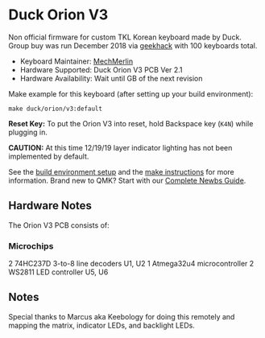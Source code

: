 # Duck Orion V3

Non official firmware for custom TKL Korean keyboard made by Duck.  
Group buy was run December 2018 via [geekhack](https://geekhack.org/index.php?topic=98581.0) with 100 keyboards total. 

* Keyboard Maintainer: [MechMerlin](https://github.com/mechmerlin)
* Hardware Supported: Duck Orion V3 PCB Ver 2.1
* Hardware Availability: Wait until GB of the next revision

Make example for this keyboard (after setting up your build environment):

    make duck/orion/v3:default

**Reset Key:** To put the Orion V3 into reset, hold Backspace key (`K4N`) while plugging in. 

**CAUTION:** At this time 12/19/19 layer indicator lighting has not been implemented by default. 

See the [build environment setup](https://docs.qmk.fm/#/getting_started_build_tools) and the [make instructions](https://docs.qmk.fm/#/getting_started_make_guide) for more information. Brand new to QMK? Start with our [Complete Newbs Guide](https://docs.qmk.fm/#/newbs).

## Hardware Notes

The Orion V3 PCB consists of:

### Microchips
2 74HC237D 3-to-8 line decoders U1, U2
1 Atmega32u4 microcontroller
2 WS2811 LED controller U5, U6

## Notes
Special thanks to Marcus aka Keebology for doing this remotely and mapping the matrix, indicator LEDs, and backlight LEDs. 
